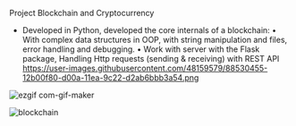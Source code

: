 Project Blockchain and Cryptocurrency 

- Developed in Python, developed the core internals of a blockchain:
•	With complex data structures in OOP, with string manipulation and files, error handling and debugging.
•	Work with server with the Flask package, Handling Http requests (sending & receiving) with REST API
https://user-images.githubusercontent.com/48159579/88530455-12b00f80-d00a-11ea-9c22-d2ab6bbb3a54.png

![ezgif com-gif-maker](https://user-images.githubusercontent.com/48159579/124476777-ed945700-ddab-11eb-8a8d-b653b22a7393.gif)

![blockchain](https://ezgif.com/video-to-webp?url=https://ezgif.com/video-to-gif/ezgif-7-382295041be2.mp4)



